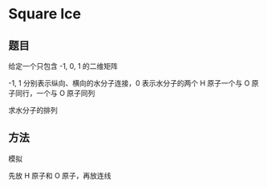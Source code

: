 # Square Ice

## 题目

给定一个只包含 -1, 0, 1 的二维矩阵

-1, 1 分别表示纵向、横向的水分子连接，0 表示水分子的两个 H 原子一个与 O 原子同行，一个与 O 原子同列

求水分子的排列


## 方法

模拟

先放 H 原子和 O 原子，再放连线

